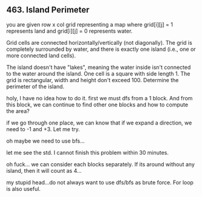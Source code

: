 ## 463. Island Perimeter

you are given row x col grid representing a map where grid[i][j] = 1 represents land and grid[i][j] = 0 represents water.

Grid cells are connected horizontally/vertically (not diagonally). The grid is completely surrounded by water, and there is exactly one island (i.e., one or more connected land cells).

The island doesn't have "lakes", meaning the water inside isn't connected to the water around the island. One cell is a square with side length 1. The grid is rectangular, width and height don't exceed 100. Determine the perimeter of the island.

holy, I have no idea how to do it. first we must dfs from a 1 block. And from this block, we can continue to find other one blocks and how to compute the area?

if we go through one place, we can know that if we expand a direction, we need to -1 and +3. Let me try.

oh maybe we need to use bfs...

let me see the std. I cannot finish this problem within 30 minutes.

oh fuck... we can consider each blocks separately. If its around without any island, then it will count as 4...

my stupid head...do not always want to use dfs/bfs as brute force. For loop is also useful.